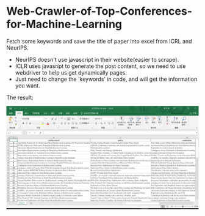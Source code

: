 # Web-Crawler-of-Top-Conferences-for-Machine-Learning

Fetch some keywords and save the title of paper into excel from ICRL and NeurIPS.

- NeurIPS doesn't use javascript in their website(easier to scrape).
- ICLR uses javasript to generate the post content, so we need to use webdriver to help us get dynamically pages.
- Just need to change the 'keywords' in code, and will get the information you want.

The  result:

![Alt text](/figure/1.PNG)
